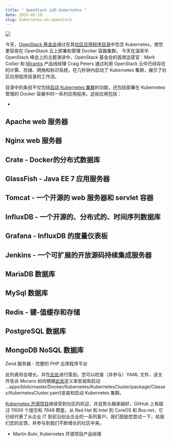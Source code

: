 ```yaml
---
title: " OpenStack 上的 Kubernetes "
date: 2015-05-19
slug: kubernetes-on-openstack
---
```


<!--
---
title: " Kubernetes on OpenStack "
date: 2015-05-19
slug: kubernetes-on-openstack
url: /zh-cn/blog/2015/05/Kubernetes-On-Openstack
---
-->

[![](https://3.bp.blogspot.com/-EOrCHChZJZE/VVZzq43g6CI/AAAAAAAAF-E/JUilRHk369E/s400/Untitled%2Bdrawing.jpg)](https://3.bp.blogspot.com/-EOrCHChZJZE/VVZzq43g6CI/AAAAAAAAF-E/JUilRHk369E/s1600/Untitled%2Bdrawing.jpg)


<!--
Today, the [OpenStack foundation](https://www.openstack.org/foundation/) made it even easier for you deploy and manage clusters of Docker containers on OpenStack clouds by including Kubernetes in its [Community App Catalog](http://apps.openstack.org/). &nbsp;At a keynote today at the OpenStack Summit in Vancouver, Mark Collier, COO of the OpenStack Foundation, and Craig Peters, &nbsp;[Mirantis](https://www.mirantis.com/) product line manager, demonstrated the Community App Catalog workflow by launching a Kubernetes cluster in a matter of seconds by leveraging the compute, storage, networking and identity systems already present in an OpenStack cloud.
-->
今天，[OpenStack 基金会](https://www.openstack.org/foundation/)通过在其[社区应用程序目录](http://apps.openstack.org/)中包含 Kubernetes，使您更容易在 OpenStack 云上部署和管理 Docker 容器集群。
今天在温哥华 OpenStack 峰会上的主题演讲中，OpenStack 基金会的首席运营官：Mark Collier 和 [Mirantis](https://www.mirantis.com/) 产品线经理 Craig Peters 通过利用 OpenStack 云中已经存在的计算、存储、网络和标识系统，在几秒钟内启动了 Kubernetes 集群，展示了社区应用程序目录的工作流。

<!--
The entries in the catalog include not just the ability to [start a Kubernetes cluster](http://apps.openstack.org/#tab=murano-apps&asset=Kubernetes%20Cluster), but also a range of applications deployed in Docker containers managed by Kubernetes. These applications include:
-->
目录中的条目不仅包括[启动 Kubernetes 集群](http://apps.openstack.org/#tab=murano-apps&asset=Kubernetes%20Cluster)的功能，还包括部署在 Kubernetes 管理的 Docker 容器中的一系列应用程序。这些应用包括：

<!--

-
Apache web server
-
Nginx web server
-
Crate - The Distributed Database for Docker
-
GlassFish - Java EE 7 Application Server
-
Tomcat - An open-source web server and servlet container
-
InfluxDB - An open-source, distributed, time series database
-
Grafana - Metrics dashboard for InfluxDB
-
Jenkins - An extensible open source continuous integration server
-
MariaDB database
-
MySql database
-
Redis - Key-value cache and store
-
PostgreSQL database
-
MongoDB NoSQL database
-
Zend Server - The Complete PHP Application Platform

-->


-
Apache web 服务器
-
Nginx web 服务器
-
Crate - Docker的分布式数据库
-
GlassFish - Java EE 7 应用服务器
-
Tomcat - 一个开源的 web 服务器和 servlet 容器
-
InfluxDB - 一个开源的、分布式的、时间序列数据库
-
Grafana -   InfluxDB 的度量仪表板
-
Jenkins - 一个可扩展的开放源码持续集成服务器
-
MariaDB 数据库
-
MySql 数据库
-
Redis - 键-值缓存和存储
-
PostgreSQL 数据库
-
MongoDB NoSQL 数据库
-
Zend 服务器 - 完整的 PHP 应用程序平台

<!--
This list will grow, and is curated [here](https://opendev.org/x/k8s-docker-suite-app-murano/src/branch/master/Kubernetes). You can examine (and contribute to) the YAML file that tells Murano how to install and start the Kubernetes cluster [here](https://opendev.org/x/k8s-docker-suite-app-murano/src/branch/master/Kubernetes/KubernetesCluster/package/Classes/KubernetesCluster.yaml).
-->
此列表将会增长，并在[此处](https://opendev.org/x/k8s-docker-suite-app-murano/src/branch/master/Kubernetes)进行策划。您可以检查（并参与）YAML 文件，该文件告诉 Murano 如何根据[此处](https://opendev.org/x/k8s-docker-suite-app-murano/src/branch/master/Kubernetes/KubernetesCluster/package/Classes/KubernetesCluster.yaml)定义来安装和启动 ...apps/blob/master/Docker/Kubernetes/KubernetesCluster/package/Classes/KubernetesCluster.yaml)安装和启动 Kubernetes 集群。

<!--
[The Kubernetes open source project](https://github.com/GoogleCloudPlatform/kubernetes) has continued to see fantastic community adoption and increasing momentum, with over 11,000 commits and 7,648 stars on GitHub. With supporters ranging from Red Hat and Intel to CoreOS and Box.net, it has come to represent a range of customer interests ranging from enterprise IT to cutting edge startups. We encourage you to give it a try, give us your feedback, and get involved in our growing community.
-->
[Kubernetes 开源项目](https://github.com/GoogleCloudPlatform/kubernetes)继续受到社区的欢迎，并且势头越来越好，GitHub 上有超过 11000 个提交和 7648 颗星。从 Red Hat 和 Intel 到 CoreOS 和 Box.net，它已经代表了从企业 IT 到前沿创业企业的一系列客户。我们鼓励您尝试一下，给我们您的反馈，并参与到我们不断增长的社区中来。


<!--

- Martin Buhr, Product Manager, Kubernetes Open Source Project

-->

- Martin Buhr, Kubernetes 开源项目产品经理

